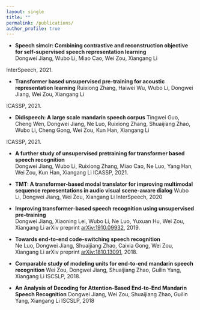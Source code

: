 ```yaml
---
layout: single
title: ""
permalink: /publications/
author_profile: true
---
```



* **Speech simclr: Combining contrastive and reconstruction objective for self-supervised speech representation learning**  
Dongwei Jiang, Wubo Li, Miao Cao, Wei Zou, Xiangang Li

InterSpeech, 2021.

* **Transformer based unsupervised pre-training for acoustic representation learning** 
Ruixiong Zhang, Haiwei Wu, Wubo Li, Dongwei Jiang, Wei Zou, Xiangang Li

ICASSP, 2021.

* **Didispeech: A large scale mandarin speech corpus**
Tingwei Guo, Cheng Wen, Dongwei Jiang, Ne Luo, Ruixiong Zhang, Shuaijiang Zhao, Wubo Li, Cheng Gong, Wei Zou, Kun Han, Xiangang Li

ICASSP, 2021.

* **A further study of unsupervised pretraining for transformer based speech recognition**  
Dongwei Jiang, Wubo Li, Ruixiong Zhang, Miao Cao, Ne Luo, Yang Han, Wei Zou, Kun Han, Xiangang Li
ICASSP, 2021.

* **TMT: A transformer-based modal translator for improving multimodal sequence representations in audio visual scene-aware dialog**
Wubo Li, Dongwei Jiang, Wei Zou, Xiangang Li
InterSpeech, 2020

* **Improving transformer-based speech recognition using unsupervised pre-training**  
Dongwei Jiang, Xiaoning Lei, Wubo Li, Ne Luo, Yuxuan Hu, Wei Zou, Xiangang Li
arXiv preprint [arXiv:1910.09932](https://arxiv.org/pdf/1910.09932.pdf), 2019.

* **Towards end-to-end code-switching speech recognition**  
Ne Luo, Dongwei Jiang, Shuaijiang Zhao, Caixia Gong, Wei Zou, Xiangang Li
arXiv preprint [arXiv:1810.13091](https://arxiv.org/abs/1810.13091), 2018.

* **Comparable study of modeling units for end-to-end mandarin speech recognition** 
Wei Zou, Dongwei Jiang, Shuaijiang Zhao, Guilin Yang, Xiangang Li
ISCSLP, 2018.

* **An Analysis of Decoding for Attention-Based End-to-End Mandarin Speech Recognition**
Dongwei Jiang, Wei Zou, Shuaijiang Zhao, Guilin Yang, Xiangang Li
ISCSLP, 2018




